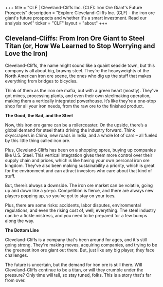 +++
title = "CLF |  Cleveland-Cliffs Inc. (CLF): Iron Ore Giant's Future Prospects"
description = "Explore Cleveland-Cliffs Inc. (CLF) - the iron ore giant's future prospects and whether it's a smart investment. Read our analysis now!"
ticker = "CLF"
layout = "about"
+++

        


## Cleveland-Cliffs: From Iron Ore Giant to Steel Titan (or, How We Learned to Stop Worrying and Love the Iron)

Cleveland-Cliffs, the name might sound like a quaint seaside town, but this company is all about big, brawny steel. They’re the heavyweights of the North American iron ore scene, the ones who dig up the stuff that makes everything from bridges to bicycles. 

Think of them as the iron ore mafia, but with a green heart (mostly). They've got mines, processing plants, and even their own steelmaking operation, making them a vertically integrated powerhouse. It’s like they’re a one-stop shop for all your iron needs, from the raw ore to the finished product.

**The Good, the Bad, and the Steel**

Now, this iron ore game can be a rollercoaster. On the upside, there’s a global demand for steel that’s driving the industry forward. Think skyscrapers in China, new roads in India, and a whole lot of cars –  all fueled by this little thing called iron ore. 

Plus, Cleveland-Cliffs has been on a shopping spree, buying up companies like U.S. Steel. This vertical integration gives them more control over their supply chain and prices, which is like having your own personal iron ore kingdom. They’ve also been making sustainability a priority, which is great for the environment and can attract investors who care about that kind of stuff.

But, there’s always a downside. The iron ore market can be volatile, going up and down like a yo-yo.  Competition is fierce, and there are always new players popping up, so you’ve got to stay on your toes.  

Plus, there are some risks: accidents, labor disputes, environmental regulations, and even the rising cost of, well, everything.  The steel industry can be a fickle mistress, and you need to be prepared for a few bumps along the way.

**The Bottom Line**

Cleveland-Cliffs is a company that's been around for ages, and it's still going strong. They're making moves, acquiring companies, and trying to be the greenest iron ore giant out there. But, just like any big player, they face challenges. 

The future is uncertain, but the demand for iron ore is still there.  Will Cleveland-Cliffs continue to be a titan, or will they crumble under the pressure?  Only time will tell, so stay tuned, folks. This is a story that's far from over. 

        